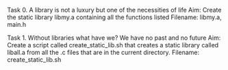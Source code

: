 Task 0. A library is not a luxury but one of the necessities of life
Aim: Create the static library libmy.a containing all the functions listed
Filename: libmy.a, main.h



Task 1. Without libraries what have we? We have no past and no future
Aim: Create a script called create_static_lib.sh that creates a static library called liball.a from all the .c files that are in the current directory.
Filename: create_static_lib.sh
